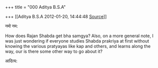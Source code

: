 +++
title = "000 Aditya B.S.A"

+++
[[Aditya B.S.A	2012-01-20, 14:44:48 [Source](https://groups.google.com/g/samskrita/c/-k1XuGiMWd4)]]



नमो नम:

How does Rajan Shabda get bha samgya? Also, on a more general note, I was just wondering if everyone studies Shabda prakriya at first without knowing the various pratyayas like kap and others, and learns along the way, our is there some other way to go about it?

आदित्य:

